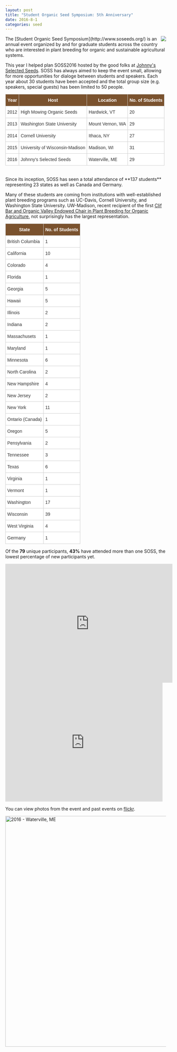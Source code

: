 ```yaml
---
layout: post
title: "Student Organic Seed Symposium: 5th Anniversary"
date: 2016-8-1 
categories: seed
---
```


<img align="right" src="https://raw.githubusercontent.com/skammlade/skammlade.github.io/master/images/SOSSymposiumLogoSmall.jpg">
The [Student Organic Seed Symposium](http://www.soseeds.org/) is an annual event organized by and for graduate students across the country who are interested in plant breeding for organic and sustainable agricultural systems. 

This year I helped plan SOSS2016 hosted by the good folks at [Johnny's Selected Seeds](http://www.johnnyseeds.com/?source=google_johnny_seeds&source=google_johnny_seeds&gclid=Cj0KEQjw3ZS-BRD1xu3qw8uS2s4BEiQA2bcfMz571x6iLx7Mjn6lxZGcmfgxndoZtIuLAQ3W4JemO2oaAoXH8P8HAQ). SOSS has always aimed to keep the event small, allowing for more opportunities for dialoge between students and speakers. Each year about 30 students have been accepted and the total group size (e.g. speakers, special guests) has been limited to 50 people.

<style type="text/css">
.tg  {border-collapse:collapse;border-spacing:0;border-color:#ccc;margin:0px auto;}
.tg td{font-family:Arial, sans-serif;font-size:14px;padding:10px 5px;border-style:solid;border-width:0px;overflow:hidden;word-break:normal;border-color:#ccc;color:#333;background-color:#fff;border-top-width:1px;border-bottom-width:1px;}
.tg th{font-family:Arial, sans-serif;font-size:14px;font-weight:normal;padding:10px 5px;border-style:solid;border-width:0px;overflow:hidden;word-break:normal;border-color:#ccc;color:#333;background-color:#f0f0f0;border-top-width:1px;border-bottom-width:1px;}
.tg .tg-9qtj{font-weight:bold;background-color:#7a522e;color:#ffffff;vertical-align:top}
.tg .tg-yw4l{vertical-align:top}
th.tg-sort-header::-moz-selection { background:transparent; }th.tg-sort-header::selection      { background:transparent; }th.tg-sort-header { cursor:pointer; }table th.tg-sort-header:after {  content:'';  float:right;  margin-top:7px;  border-width:0 4px 4px;  border-style:solid;  border-color:#404040 transparent;  visibility:hidden;  }table th.tg-sort-header:hover:after {  visibility:visible;  }table th.tg-sort-desc:after,table th.tg-sort-asc:after,table th.tg-sort-asc:hover:after {  visibility:visible;  opacity:0.4;  }table th.tg-sort-desc:after {  border-bottom:none;  border-width:4px 4px 0;  }@media screen and (max-width: 767px) {.tg {width: auto !important;}.tg col {width: auto !important;}.tg-wrap {overflow-x: auto;-webkit-overflow-scrolling: touch;margin: auto 0px;}}</style>
<div class="tg-wrap"><table id="tg-er9f8" class="tg">
  <tr>
    <th class="tg-9qtj">Year</th>
    <th class="tg-9qtj">Host</th>
    <th class="tg-9qtj">Location</th>
    <th class="tg-9qtj">No. of Students</th>
  </tr>
  <tr>
    <td class="tg-yw4l">2012</td>
    <td class="tg-yw4l">High Mowing Organic Seeds</td>
    <td class="tg-yw4l">Hardwick, VT</td>
    <td class="tg-yw4l">20</td>
  </tr>
  <tr>
    <td class="tg-yw4l">2013</td>
    <td class="tg-yw4l">Washington State University</td>
    <td class="tg-yw4l">Mount Vernon, WA</td>
    <td class="tg-yw4l">29</td>
  </tr>
  <tr>
    <td class="tg-yw4l">2014</td>
    <td class="tg-yw4l">Cornell University</td>
    <td class="tg-yw4l">Ithaca, NY</td>
    <td class="tg-yw4l">27</td>
  </tr>
  <tr>
    <td class="tg-yw4l">2015</td>
    <td class="tg-yw4l">University of Wisconsin-Madison</td>
    <td class="tg-yw4l">Madison, WI</td>
    <td class="tg-yw4l">31</td>
  </tr>
  <tr>
    <td class="tg-yw4l">2016</td>
    <td class="tg-yw4l">Johnny's Selected Seeds</td>
    <td class="tg-yw4l">Waterville, ME</td>
    <td class="tg-yw4l">29</td>
  </tr>
</table></div>
<script type="text/javascript" charset="utf-8">var TgTableSort=window.TgTableSort||function(n,t){"use strict";function r(n,t){for(var e=[],o=n.childNodes,i=0;i<o.length;++i){var u=o[i];if("."==t.substring(0,1)){var a=t.substring(1);f(u,a)&&e.push(u)}else u.nodeName.toLowerCase()==t&&e.push(u);var c=r(u,t);e=e.concat(c)}return e}function e(n,t){var e=[],o=r(n,"tr");return o.forEach(function(n){var o=r(n,"td");t>=0&&t<o.length&&e.push(o[t])}),e}function o(n){return n.textContent||n.innerText||""}function i(n){return n.innerHTML||""}function u(n,t){var r=e(n,t);return r.map(o)}function a(n,t){var r=e(n,t);return r.map(i)}function c(n){var t=n.className||"";return t.match(/\S+/g)||[]}function f(n,t){return-1!=c(n).indexOf(t)}function s(n,t){f(n,t)||(n.className+=" "+t)}function d(n,t){if(f(n,t)){var r=c(n),e=r.indexOf(t);r.splice(e,1),n.className=r.join(" ")}}function v(n){d(n,L),d(n,E)}function l(n,t,e){r(n,"."+E).map(v),r(n,"."+L).map(v),e==T?s(t,E):s(t,L)}function g(n){return function(t,r){var e=n*t.str.localeCompare(r.str);return 0==e&&(e=t.index-r.index),e}}function h(n){return function(t,r){var e=+t.str,o=+r.str;return e==o?t.index-r.index:n*(e-o)}}function m(n,t,r){var e=u(n,t),o=e.map(function(n,t){return{str:n,index:t}}),i=e&&-1==e.map(isNaN).indexOf(!0),a=i?h(r):g(r);return o.sort(a),o.map(function(n){return n.index})}function p(n,t,r,o){for(var i=f(o,E)?N:T,u=m(n,r,i),c=0;t>c;++c){var s=e(n,c),d=a(n,c);s.forEach(function(n,t){n.innerHTML=d[u[t]]})}l(n,o,i)}function x(n,t){var r=t.length;t.forEach(function(t,e){t.addEventListener("click",function(){p(n,r,e,t)}),s(t,"tg-sort-header")})}var T=1,N=-1,E="tg-sort-asc",L="tg-sort-desc";return function(t){var e=n.getElementById(t),o=r(e,"tr"),i=o.length>0?r(o[0],"td"):[];0==i.length&&(i=r(o[0],"th"));for(var u=1;u<o.length;++u){var a=r(o[u],"td");if(a.length!=i.length)return}x(e,i)}}(document);document.addEventListener("DOMContentLoaded",function(n){TgTableSort("tg-er9f8")});</script>
<br>
<br>
Since its inception, SOSS has seen a total attendance of **137 students** representing 23 states as well as Canada and Germany. 

Many of these students are coming from institutions with well-established plant breeding programs such as UC-Davis, Cornell University, and Washington State University. UW-Madison, recent recipient of the first [Clif Bar and Organic Valley Endowed Chair in Plant Breeding for Organic Agriculture](http://ecals.cals.wisc.edu/2016/02/14/cals-bill-tracy-named-nations-first-endowed-chair-in-organic-agriculture/), not surprisingly has the largest representation.

<div id="visualization" style="margin: 1em"> </div>

<script type="text/javascript" src="https://www.gstatic.com/charts/loader.js"></script>
 <script type="text/javascript" src="https://www.google.com/jsapi"></script>
<script type="text/javascript">
google.load('visualization', '1', {'packages': ['geochart']});
google.setOnLoadCallback(drawVisualization);

function drawVisualization() {
  var data = google.visualization.arrayToDataTable([
    ['State', 'Participants'],
    ['CA', 10],
    ['CO', 4],
    ['FL', 1],
    ['GA', 5],
    ['HI', 5],
    ['IL', 2],
    ['IN', 2],
    ['MA', 1],
    ['MD', 1],
    ['MN', 6],
    ['NC', 2],
    ['NH', 4],
    ['NJ', 2],
    ['NY', 11],
    ['OR', 5],
    ['PA', 2],
    ['TN', 3],
    ['TX', 6],
    ['VA', 1],
    ['VT', 1],
    ['WA', 17],
    ['WI', 39],
    ['WV', 4]
  ]);
  
  var opts = {
    region: 'US',
    displayMode: 'regions',
    resolution: 'provinces',
    width: 640, 
    height: 480,
    colorAxis: {colors: ['#9EFFD2', '#004F20']},
    
  };
  var geochart = new google.visualization.GeoChart(
      document.getElementById('visualization'));
  geochart.draw(data, opts);
};
</script>


<style type="text/css">
.tg  {border-collapse:collapse;border-spacing:0;margin:0px auto;}
.tg td{font-family:Arial, sans-serif;font-size:14px;padding:10px 5px;border-style:solid;border-width:1px;overflow:hidden;word-break:normal;}
.tg th{font-family:Arial, sans-serif;font-size:14px;font-weight:normal;padding:10px 5px;border-style:solid;border-width:1px;overflow:hidden;word-break:normal;}
.tg .tg-9qtj{font-weight:bold;background-color:#7a522e;color:#ffffff;vertical-align:top}
.tg .tg-yw4l{vertical-align:top}
th.tg-sort-header::-moz-selection { background:transparent; }th.tg-sort-header::selection      { background:transparent; }th.tg-sort-header { cursor:pointer; }table th.tg-sort-header:after {  content:'';  float:right;  margin-top:7px;  border-width:0 4px 4px;  border-style:solid;  border-color:#404040 transparent;  visibility:hidden;  }table th.tg-sort-header:hover:after {  visibility:visible;  }table th.tg-sort-desc:after,table th.tg-sort-asc:after,table th.tg-sort-asc:hover:after {  visibility:visible;  opacity:0.4;  }table th.tg-sort-desc:after {  border-bottom:none;  border-width:4px 4px 0;  }@media screen and (max-width: 767px) {.tg {width: auto !important;}.tg col {width: auto !important;}.tg-wrap {overflow-x: auto;-webkit-overflow-scrolling: touch;margin: auto 0px;}}</style>
<div class="tg-wrap"><table id="tg-IeEeR" class="tg">
  <tr>
    <th class="tg-9qtj">State</th>
    <th class="tg-9qtj">No. of Students</th>
  </tr>
  <tr>
    <td class="tg-yw4l">British Columbia</td>
    <td class="tg-yw4l">1</td>
  </tr>
  <tr>
    <td class="tg-yw4l">California</td>
    <td class="tg-yw4l">10</td>
  </tr>
  <tr>
    <td class="tg-yw4l">Colorado</td>
    <td class="tg-yw4l">4</td>
  </tr>
  <tr>
    <td class="tg-yw4l">Florida</td>
    <td class="tg-yw4l">1</td>
  </tr>
  <tr>
    <td class="tg-yw4l">Georgia</td>
    <td class="tg-yw4l">5</td>
  </tr>
  <tr>
    <td class="tg-yw4l">Hawaii</td>
    <td class="tg-yw4l">5</td>
  </tr>
  <tr>
    <td class="tg-yw4l">Illinois</td>
    <td class="tg-yw4l">2</td>
  </tr>
  <tr>
    <td class="tg-yw4l">Indiana</td>
    <td class="tg-yw4l">2</td>
  </tr>
  <tr>
    <td class="tg-yw4l">Massachusets</td>
    <td class="tg-yw4l">1</td>
  </tr>
  <tr>
    <td class="tg-yw4l">Maryland</td>
    <td class="tg-yw4l">1</td>
  </tr>
  <tr>
    <td class="tg-yw4l">Minnesota</td>
    <td class="tg-yw4l">6</td>
  </tr>
  <tr>
    <td class="tg-yw4l">North Carolina</td>
    <td class="tg-yw4l">2</td>
  </tr>
  <tr>
    <td class="tg-yw4l">New Hampshire</td>
    <td class="tg-yw4l">4</td>
  </tr>
  <tr>
    <td class="tg-yw4l">New Jersey</td>
    <td class="tg-yw4l">2</td>
  </tr>
  <tr>
    <td class="tg-yw4l">New York</td>
    <td class="tg-yw4l">11</td>
  </tr>
  <tr>
    <td class="tg-yw4l">Ontario (Canada)</td>
    <td class="tg-yw4l">1</td>
  </tr>
  <tr>
    <td class="tg-yw4l">Oregon</td>
    <td class="tg-yw4l">5</td>
  </tr>
  <tr>
    <td class="tg-yw4l">Pensylvania</td>
    <td class="tg-yw4l">2</td>
  </tr>
  <tr>
    <td class="tg-yw4l">Tennessee</td>
    <td class="tg-yw4l">3</td>
  </tr>
  <tr>
    <td class="tg-yw4l">Texas</td>
    <td class="tg-yw4l">6</td>
  </tr>
  <tr>
    <td class="tg-yw4l">Virginia</td>
    <td class="tg-yw4l">1</td>
  </tr>
  <tr>
    <td class="tg-yw4l">Vermont</td>
    <td class="tg-yw4l">1</td>
  </tr>
  <tr>
    <td class="tg-yw4l">Washington</td>
    <td class="tg-yw4l">17</td>
  </tr>
  <tr>
    <td class="tg-yw4l">Wisconsin</td>
    <td class="tg-yw4l">39</td>
  </tr>
  <tr>
    <td class="tg-yw4l">West Virginia</td>
    <td class="tg-yw4l">4</td>
  </tr>
  <tr>
    <td class="tg-yw4l">Germany</td>
    <td class="tg-yw4l">1</td>
  </tr>
</table></div>
<script type="text/javascript" charset="utf-8">var TgTableSort=window.TgTableSort||function(n,t){"use strict";function r(n,t){for(var e=[],o=n.childNodes,i=0;i<o.length;++i){var u=o[i];if("."==t.substring(0,1)){var a=t.substring(1);f(u,a)&&e.push(u)}else u.nodeName.toLowerCase()==t&&e.push(u);var c=r(u,t);e=e.concat(c)}return e}function e(n,t){var e=[],o=r(n,"tr");return o.forEach(function(n){var o=r(n,"td");t>=0&&t<o.length&&e.push(o[t])}),e}function o(n){return n.textContent||n.innerText||""}function i(n){return n.innerHTML||""}function u(n,t){var r=e(n,t);return r.map(o)}function a(n,t){var r=e(n,t);return r.map(i)}function c(n){var t=n.className||"";return t.match(/\S+/g)||[]}function f(n,t){return-1!=c(n).indexOf(t)}function s(n,t){f(n,t)||(n.className+=" "+t)}function d(n,t){if(f(n,t)){var r=c(n),e=r.indexOf(t);r.splice(e,1),n.className=r.join(" ")}}function v(n){d(n,L),d(n,E)}function l(n,t,e){r(n,"."+E).map(v),r(n,"."+L).map(v),e==T?s(t,E):s(t,L)}function g(n){return function(t,r){var e=n*t.str.localeCompare(r.str);return 0==e&&(e=t.index-r.index),e}}function h(n){return function(t,r){var e=+t.str,o=+r.str;return e==o?t.index-r.index:n*(e-o)}}function m(n,t,r){var e=u(n,t),o=e.map(function(n,t){return{str:n,index:t}}),i=e&&-1==e.map(isNaN).indexOf(!0),a=i?h(r):g(r);return o.sort(a),o.map(function(n){return n.index})}function p(n,t,r,o){for(var i=f(o,E)?N:T,u=m(n,r,i),c=0;t>c;++c){var s=e(n,c),d=a(n,c);s.forEach(function(n,t){n.innerHTML=d[u[t]]})}l(n,o,i)}function x(n,t){var r=t.length;t.forEach(function(t,e){t.addEventListener("click",function(){p(n,r,e,t)}),s(t,"tg-sort-header")})}var T=1,N=-1,E="tg-sort-asc",L="tg-sort-desc";return function(t){var e=n.getElementById(t),o=r(e,"tr"),i=o.length>0?r(o[0],"td"):[];0==i.length&&(i=r(o[0],"th"));for(var u=1;u<o.length;++u){var a=r(o[u],"td");if(a.length!=i.length)return}x(e,i)}}(document);document.addEventListener("DOMContentLoaded",function(n){TgTableSort("tg-IeEeR")});</script>


Of the **79** unique participants, **43%** have attended more than one SOSS, the lowest percentage of new participants yet.

<iframe width="523.5" height="371" seamless frameborder="0" scrolling="no" src="https://docs.google.com/spreadsheets/d/143IdA5PL4RBt4xwYlIHT0_TcOcphRqixP1SJAfppu74/pubchart?oid=1004386394&amp;format=interactive"></iframe>

<iframe width="492.5" height="371" seamless frameborder="0" scrolling="no" src="https://docs.google.com/spreadsheets/d/13wX6Bb2im1zfJcHWWyhWhmBr8UqjZYc-xFBTGotbvno/pubchart?oid=324956864&amp;format=interactive"></iframe>

You can view photos from the event and past events on [flickr](https://www.flickr.com/photos/135390759@N08/albums).

<a data-flickr-embed="true" data-header="true" data-footer="true"  href="https://www.flickr.com/photos/135390759@N08/albums/72157672394836915" title="2016 - Waterville, ME"><img src="https://c3.staticflickr.com/9/8634/28672121450_1908685633_o.jpg" width="960" height="720" alt="2016 - Waterville, ME"></a><script async src="//embedr.flickr.com/assets/client-code.js" charset="utf-8"></script>